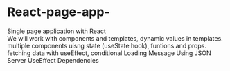 # React-page-app-
Single page application with React  
We will work with components and templates, dynamic values in templates. 
multiple components 
uisng state (useState hook), funtions and props.
fetching data with useEffect, conditional Loading Message 
Using JSON Server
UseEffect Dependencies 
